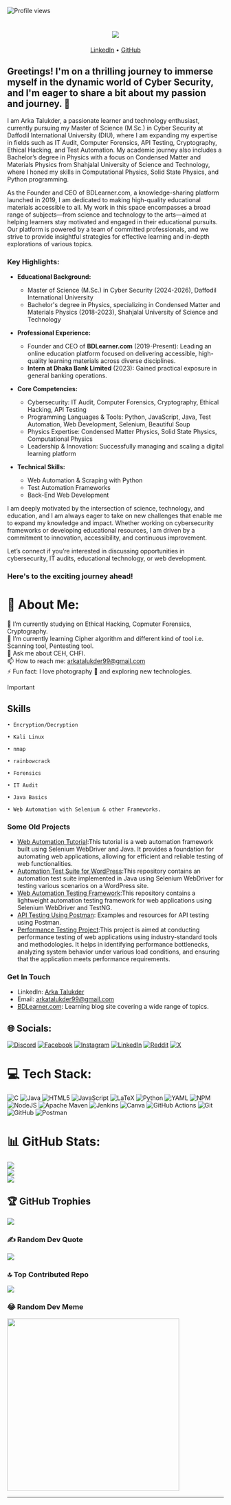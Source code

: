 ![Profile views](https://komarev.com/ghpvc/?username=imark0007&color=blue&style=flat)

<h1 align="center">
    <img src="https://readme-typing-svg.herokuapp.com/?font=Righteous&size=35&center=true&vCenter=true&width=500&height=70&duration=4000&lines=Hi+There!+👋;+I'm+Arka+Talukder!;" />
</h1>

<p align="center">
  <a href="https://www.linkedin.com/in/arka-talukder/">LinkedIn</a> •
  <a href="https://github.com/imark0007">GitHub</a>
</p>

## Greetings! I'm on a thrilling journey to immerse myself in the dynamic world of Cyber Security, and I'm eager to share a bit about my passion and journey.  🚀

I am Arka Talukder, a passionate learner and technology enthusiast, currently pursuing my Master of Science (M.Sc.) in Cyber Security at Daffodil International University (DIU), where I am expanding my expertise in fields such as IT Audit, Computer Forensics, API Testing, Cryptography, Ethical Hacking, and Test Automation. My academic journey also includes a Bachelor’s degree in Physics with a focus on Condensed Matter and Materials Physics from Shahjalal University of Science and Technology, where I honed my skills in Computational Physics, Solid State Physics, and Python programming.

As the Founder and CEO of BDLearner.com, a knowledge-sharing platform launched in 2019, I am dedicated to making high-quality educational materials accessible to all. My work in this space encompasses a broad range of subjects—from science and technology to the arts—aimed at helping learners stay motivated and engaged in their educational pursuits. Our platform is powered by a team of committed professionals, and we strive to provide insightful strategies for effective learning and in-depth explorations of various topics.

### Key Highlights:
- **Educational Background:**
  - Master of Science (M.Sc.) in Cyber Security (2024-2026), Daffodil International University
  - Bachelor's degree in Physics, specializing in Condensed Matter and Materials Physics (2018-2023), Shahjalal University of Science and Technology

- **Professional Experience:**
  - Founder and CEO of **BDLearner.com** (2019-Present): Leading an online education platform focused on delivering accessible, high-quality learning materials across diverse disciplines.
  - **Intern at Dhaka Bank Limited** (2023): Gained practical exposure in general banking operations.

- **Core Competencies:**
  - Cybersecurity: IT Audit, Computer Forensics, Cryptography, Ethical Hacking, API Testing
  - Programming Languages & Tools: Python, JavaScript, Java, Test Automation, Web Development, Selenium, Beautiful Soup
  - Physics Expertise: Condensed Matter Physics, Solid State Physics, Computational Physics
  - Leadership & Innovation: Successfully managing and scaling a digital learning platform

- **Technical Skills:**
  - Web Automation & Scraping with Python
  - Test Automation Frameworks
  - Back-End Web Development

I am deeply motivated by the intersection of science, technology, and education, and I am always eager to take on new challenges that enable me to expand my knowledge and impact. Whether working on cybersecurity frameworks or developing educational resources, I am driven by a commitment to innovation, accessibility, and continuous improvement.

Let’s connect if you’re interested in discussing opportunities in cybersecurity, IT audits, educational technology, or web development.

### Here's to the exciting journey ahead!

# 💫 About Me:
🔭 I’m currently studying on Ethical Hacking, Copmuter Forensics, Cryptography.<br>🌱 I’m currently learning Cipher algorithm and different kind of tool i.e. Scanning tool, Pentesting tool.<br>💬 Ask me about CEH, CHFI.<br>📫 How to reach me: arkatalukder99@gmail.com<br>⚡ Fun fact: I love photography 📸 and exploring new technologies.

> [!IMPORTANT]
> ## Skills
> 
>
>     • Encryption/Decryption 
>
>     • Kali Linux  
>
>     • nmap 
>
>     • rainbowcrack
>
>     • Forensics 
>
>     • IT Audit
>
>     • Java Basics
> 
>     • Web Automation with Selenium & other Frameworks.


### Some Old Projects

- [Web Automation Tutorial](https://github.com/imark0007/WebAutomationTutorial):This tutorial is a web automation framework built using Selenium WebDriver and Java. It provides a foundation for automating web applications, allowing for efficient and reliable testing of web functionalities.
- [Automation Test Suite for WordPress](https://github.com/imark0007/AutomationTestSuite):This repository contains an automation test suite implemented in Java using Selenium WebDriver for testing various scenarios on a WordPress site.
- [Web Automation Testing Framework](https://github.com/imark0007/WebAutomationB_23):This repository contains a lightweight automation testing framework for web applications using Selenium WebDriver and TestNG.
- [API Testing Using Postman](https://github.com/imark0007/ApiTestingUsingPostman): Examples and resources for API testing using Postman.
- [Performance Testing Project](https://github.com/imark0007/performanceTesting):This project is aimed at conducting performance testing of web applications using industry-standard tools and methodologies. It helps in identifying performance bottlenecks, analyzing system behavior under various load conditions, and ensuring that the application meets performance requirements.

### Get In Touch

- LinkedIn: [Arka Talukder](https://www.linkedin.com/in/arka-talukder/)
- Email: arkatalukder99@gmail.com
- [BDLearner.com](https://github.com/imark0007/BDLearner): Learning blog site covering a wide range of topics.


## 🌐 Socials:
[![Discord](https://img.shields.io/badge/Discord-%237289DA.svg?logo=discord&logoColor=white)](https://discord.gg/wJUAjvTuGD) [![Facebook](https://img.shields.io/badge/Facebook-%231877F2.svg?logo=Facebook&logoColor=white)](https://facebook.com/fakeark) [![Instagram](https://img.shields.io/badge/Instagram-%23E4405F.svg?logo=Instagram&logoColor=white)](https://instagram.com/im_ark007) [![LinkedIn](https://img.shields.io/badge/LinkedIn-%230077B5.svg?logo=linkedin&logoColor=white)](https://linkedin.com/in/arka-talukder) [![Reddit](https://img.shields.io/badge/Reddit-%23FF4500.svg?logo=Reddit&logoColor=white)](https://reddit.com/user/fakepoco) [![X](https://img.shields.io/badge/X-black.svg?logo=X&logoColor=white)](https://x.com/talukder_arka) 

# 💻 Tech Stack:
![C](https://img.shields.io/badge/c-%2300599C.svg?style=for-the-badge&logo=c&logoColor=white) ![Java](https://img.shields.io/badge/java-%23ED8B00.svg?style=for-the-badge&logo=openjdk&logoColor=white) ![HTML5](https://img.shields.io/badge/html5-%23E34F26.svg?style=for-the-badge&logo=html5&logoColor=white) ![JavaScript](https://img.shields.io/badge/javascript-%23323330.svg?style=for-the-badge&logo=javascript&logoColor=%23F7DF1E) ![LaTeX](https://img.shields.io/badge/latex-%23008080.svg?style=for-the-badge&logo=latex&logoColor=white) ![Python](https://img.shields.io/badge/python-3670A0?style=for-the-badge&logo=python&logoColor=ffdd54) ![YAML](https://img.shields.io/badge/yaml-%23ffffff.svg?style=for-the-badge&logo=yaml&logoColor=151515) ![NPM](https://img.shields.io/badge/NPM-%23CB3837.svg?style=for-the-badge&logo=npm&logoColor=white) ![NodeJS](https://img.shields.io/badge/node.js-6DA55F?style=for-the-badge&logo=node.js&logoColor=white) ![Apache Maven](https://img.shields.io/badge/Apache%20Maven-C71A36?style=for-the-badge&logo=Apache%20Maven&logoColor=white) ![Jenkins](https://img.shields.io/badge/jenkins-%232C5263.svg?style=for-the-badge&logo=jenkins&logoColor=white) ![Canva](https://img.shields.io/badge/Canva-%2300C4CC.svg?style=for-the-badge&logo=Canva&logoColor=white) ![GitHub Actions](https://img.shields.io/badge/github%20actions-%232671E5.svg?style=for-the-badge&logo=githubactions&logoColor=white) ![Git](https://img.shields.io/badge/git-%23F05033.svg?style=for-the-badge&logo=git&logoColor=white) ![GitHub](https://img.shields.io/badge/github-%23121011.svg?style=for-the-badge&logo=github&logoColor=white) ![Postman](https://img.shields.io/badge/Postman-FF6C37?style=for-the-badge&logo=postman&logoColor=white)
# 📊 GitHub Stats:
![](https://github-readme-stats.vercel.app/api?username=imark0007&theme=dark&hide_border=false&include_all_commits=true&count_private=false)<br/>
![](https://github-readme-streak-stats.herokuapp.com/?user=imark0007&theme=dark&hide_border=false)<br/>
![](https://github-readme-stats.vercel.app/api/top-langs/?username=imark0007&theme=dark&hide_border=false&include_all_commits=true&count_private=false&layout=compact)

## 🏆 GitHub Trophies
![](https://github-profile-trophy.vercel.app/?username=imark0007&theme=radical&no-frame=false&no-bg=false&margin-w=4)

### ✍️ Random Dev Quote
![](https://quotes-github-readme.vercel.app/api?type=horizontal&theme=merko)

### 🔝 Top Contributed Repo
![](https://github-contributor-stats.vercel.app/api?username=imark0007&limit=5&theme=apprentice&combine_all_yearly_contributions=true)

### 😂 Random Dev Meme
<img src='https://memer-new.vercel.app/' style="height: 400px;"/>

---
<!--
[![](https://visitcount.itsvg.in/api?id=imark0007&icon=6&color=2)](https://visitcount.itsvg.in)
  -->
